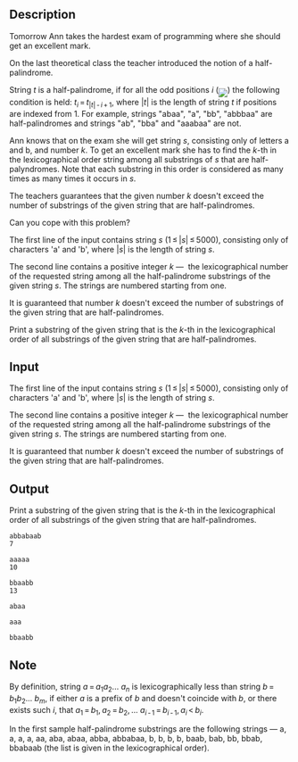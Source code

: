 ## Description

<div><p>Tomorrow Ann takes the hardest exam of programming where she should get an excellent mark. </p><p>On the last theoretical class the teacher introduced the notion of a <span class="tex-font-style-it">half-palindrome</span>. </p><p>String <span class="tex-span"><i>t</i></span> is a <span class="tex-font-style-it">half-palindrome</span>, if for all the odd positions <span class="tex-span"><i>i</i></span> (<img align="middle" class="tex-formula" src="file://jA2WIW2g.png" style="max-width: 100.0%;max-height: 100.0%;">) the following condition is held: <span class="tex-span"><i>t</i><sub class="lower-index"><i>i</i></sub> = <i>t</i><sub class="lower-index">|<i>t</i>| - <i>i</i> + 1</sub></span>, where <span class="tex-span">|<i>t</i>|</span> is the length of string <span class="tex-span"><i>t</i></span> if positions are indexed from <span class="tex-span">1</span>. For example, strings "<span class="tex-font-style-tt">abaa</span>", "<span class="tex-font-style-tt">a</span>", "<span class="tex-font-style-tt">bb</span>", "<span class="tex-font-style-tt">abbbaa</span>" are half-palindromes and strings "<span class="tex-font-style-tt">ab</span>", "<span class="tex-font-style-tt">bba</span>" and "<span class="tex-font-style-tt">aaabaa</span>" are not.</p><p>Ann knows that on the exam she will get string <span class="tex-span"><i>s</i></span>, consisting only of letters <span class="tex-font-style-tt">a</span> and <span class="tex-font-style-tt">b</span>, and number <span class="tex-span"><i>k</i></span>. To get an excellent mark she has to find the <span class="tex-span"><i>k</i></span>-th in the lexicographical order string among all substrings of <span class="tex-span"><i>s</i></span> that are half-palyndromes. Note that each substring in this order is considered as many times as many times it occurs in <span class="tex-span"><i>s</i></span>.</p><p>The teachers guarantees that the given number <span class="tex-span"><i>k</i></span> doesn't exceed the number of substrings of the given string that are half-palindromes.</p><p>Can you cope with this problem?</p></div><div class="input-specification"><p>The first line of the input contains string <span class="tex-span"><i>s</i></span> (<span class="tex-span">1 ≤ |<i>s</i>| ≤ 5000</span>), consisting only of characters '<span class="tex-font-style-tt">a</span>' and '<span class="tex-font-style-tt">b</span>', where <span class="tex-span">|<i>s</i>|</span> is the length of string <span class="tex-span"><i>s</i></span>.</p><p>The second line contains a positive integer <span class="tex-span"><i>k</i></span>&nbsp;—&nbsp; the lexicographical number of the requested string among all the half-palindrome substrings of the given string <span class="tex-span"><i>s</i></span>. The strings are numbered starting from one. </p><p>It is guaranteed that number <span class="tex-span"><i>k</i></span> doesn't exceed the number of substrings of the given string that are half-palindromes.</p></div><div class="output-specification"><p>Print a substring of the given string that is the <span class="tex-span"><i>k</i></span>-th in the lexicographical order of all substrings of the given string that are half-palindromes.</p></div>

## Input

<p>The first line of the input contains string <span class="tex-span"><i>s</i></span> (<span class="tex-span">1 ≤ |<i>s</i>| ≤ 5000</span>), consisting only of characters '<span class="tex-font-style-tt">a</span>' and '<span class="tex-font-style-tt">b</span>', where <span class="tex-span">|<i>s</i>|</span> is the length of string <span class="tex-span"><i>s</i></span>.</p><p>The second line contains a positive integer <span class="tex-span"><i>k</i></span>&nbsp;—&nbsp; the lexicographical number of the requested string among all the half-palindrome substrings of the given string <span class="tex-span"><i>s</i></span>. The strings are numbered starting from one. </p><p>It is guaranteed that number <span class="tex-span"><i>k</i></span> doesn't exceed the number of substrings of the given string that are half-palindromes.</p>

## Output

<p>Print a substring of the given string that is the <span class="tex-span"><i>k</i></span>-th in the lexicographical order of all substrings of the given string that are half-palindromes.</p>





```input1
abbabaab
7

```




```input2
aaaaa
10

```




```input3
bbaabb
13

```




```output1
abaa

```




```output2
aaa

```




```output3
bbaabb

```



## Note

<p>By definition, string <span class="tex-span"><i>a</i> = <i>a</i><sub class="lower-index">1</sub><i>a</i><sub class="lower-index">2</sub>... <i>a</i><sub class="lower-index"><i>n</i></sub></span> is lexicographically less than string <span class="tex-span"><i>b</i> = <i>b</i><sub class="lower-index">1</sub><i>b</i><sub class="lower-index">2</sub>... <i>b</i><sub class="lower-index"><i>m</i></sub></span>, if either <span class="tex-span"><i>a</i></span> is a prefix of <span class="tex-span"><i>b</i></span> and doesn't coincide with <span class="tex-span"><i>b</i></span>, or there exists such <span class="tex-span"><i>i</i></span>, that <span class="tex-span"><i>a</i><sub class="lower-index">1</sub> = <i>b</i><sub class="lower-index">1</sub>, <i>a</i><sub class="lower-index">2</sub> = <i>b</i><sub class="lower-index">2</sub>, ... <i>a</i><sub class="lower-index"><i>i</i> - 1</sub> = <i>b</i><sub class="lower-index"><i>i</i> - 1</sub>, <i>a</i><sub class="lower-index"><i>i</i></sub> &lt; <i>b</i><sub class="lower-index"><i>i</i></sub></span>.</p><p>In the first sample half-palindrome substrings are the following strings&nbsp;—&nbsp;<span class="tex-font-style-tt">a</span>, <span class="tex-font-style-tt">a</span>, <span class="tex-font-style-tt">a</span>, <span class="tex-font-style-tt">a</span>, <span class="tex-font-style-tt">aa</span>, <span class="tex-font-style-tt">aba</span>, <span class="tex-font-style-tt">abaa</span>, <span class="tex-font-style-tt">abba</span>, <span class="tex-font-style-tt">abbabaa</span>, <span class="tex-font-style-tt">b</span>, <span class="tex-font-style-tt">b</span>, <span class="tex-font-style-tt">b</span>, <span class="tex-font-style-tt">b</span>, <span class="tex-font-style-tt">baab</span>, <span class="tex-font-style-tt">bab</span>, <span class="tex-font-style-tt">bb</span>, <span class="tex-font-style-tt">bbab</span>, <span class="tex-font-style-tt">bbabaab</span> (the list is given in the lexicographical order). </p>
